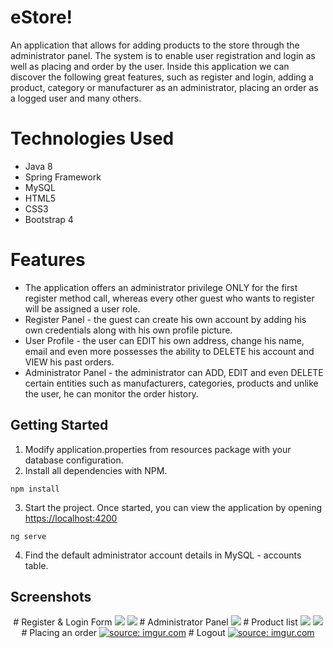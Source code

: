 # eStore!
An application that allows for adding products to the store through the administrator panel. 
The system is to enable user registration and login as well as placing and order by the user. 
Inside this application we can discover the following great features,
such as register and login, adding a product, category or manufacturer  as an administrator,
placing an order as a logged user and many others.

# Technologies Used
* Java 8
* Spring Framework
* MySQL
* HTML5
* CSS3
* Bootstrap 4

# Features
* The application offers an administrator privilege ONLY for the first register method call,
whereas every other guest who wants to register will be assigned a user role. 
* Register Panel - the guest can create his own account by adding his own credentials along with his own profile picture.
* User Profile -  the user can EDIT his own  address, change his name,
email and even more possesses the ability to DELETE his account and VIEW his past orders.
* Administrator Panel - the administrator can ADD, EDIT and even DELETE certain entities such as manufacturers, categories,
products and unlike the user, he can monitor the order history.

## Getting Started
1. Modify application.properties from resources package with your database configuration.
2. Install all dependencies with NPM.
``` 
npm install
```
3. Start the project. Once started, you can view the application by opening <https://localhost:4200>
``` 
ng serve
```
4. Find the default administrator account details in MySQL - accounts table.

## Screenshots
<p align="center">
# Register & Login Form
  <img src=https://i.imgur.com/Id94uwu.png>
  <img src=https://i.imgur.com/ezLlRYT.png>
# Administrator Panel
  <img src=https://i.imgur.com/9aYynta.png>
# Product list
  <img src=https://i.imgur.com/ubegnM9.png>
  <img src=https://i.imgur.com/BszlydI.png>
# Placing an order
  <a href="https://imgur.com/evulJdw"><img src="https://i.imgur.com/evulJdw.gif" title="source: imgur.com" /></a>
# Logout
  <a href="https://imgur.com/LxnZkwn"><img src="https://i.imgur.com/LxnZkwn.gif" title="source: imgur.com" /></a>
</p>